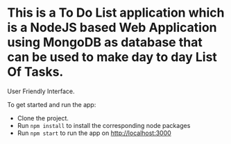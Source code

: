 # This is a To Do List application which is a NodeJS based Web Application using MongoDB as database that can be used to make day to day List Of Tasks.
User Friendly Interface.

To get started and run the app:

- Clone the project.
- Run `npm install` to install the corresponding node packages
- Run `npm start` to run the app on [http://localhost:3000](http://localhost:3000)

